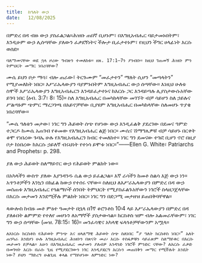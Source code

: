 ```yaml
---
title:  ከዓለት ውኃ
date:   12/08/2025
---
```




በምድረ በዳ ብዙ ውኃ ያስፈልጋል።ሕዝቡ ጠበኛ ቢሆኑም፣ በእግዚአብሔር ባይታመኑበትም፣ እንዲሁም ውኃ ሊሰጣቸው ያለውን ፈቃደኝነትና ችሎታ ቢፈታተኑም፣ የዚህን ችግር ሀላፊነት እርሱ ወሰደ።

`ባለማመናቸው ወደ ኋላ ዞረው ግብጽን ተመለከቱ። ዘጸ. 17:1–7ን ያንብቡ። ከዚህ ገጠመኝ ሕዝቡ ምን ትምህርት መማር ነበረባቸው?`

ሙሴ ይህን ቦታ ማሳ፣ ብሎ ጠራው፤ ትርጉሙም “መፈታተን” ማለት ሲሆን “መጣላትን” የሚያመለክት ነበር። እሥራኤላውያን ባያምኑበትም እግዚአብሔር ውኃ ሰጣቸው። እነዚህ ሁለቱ ስሞች እሥራኤላውያን እግዚአብሔርን እንዳይፈታተኑና ከእርሱ ጋር እንዳይጣሉ ሊያስታውሱአቸው ይገባ ነበር (ዕብ. 3:7፣ 8፣ 15)። ስለ እግዚአብሔር በመካከላቸው መገኘት ብቻ ሳይሆን ስለ ኃይሉና ሥልጣኑም ጭምር ማረጋገጫ በአይኖቻቸው ቢያዩም እግዚአብሔር በመካከላቸው ስለመሆኑ ጥያቄ ነበረባቸው።

“ሙሴ ዓለቱን መታው፣ ነገር ግን ሕይወት ሰጭ የሆነው ውኃ እንዲፈልቅ ያደረገው በደመና ዓምድ ተጋርዶ ከሙሴ አጠገብ የቆመው የእግዚአብሔር ልጅ ነበር። ሙሴና ሽማግሌዎቹ ብቻ ሳይሆኑ በርቀት ቆሞ የነበረው ጉባኤ ሁሉ የእግዚአብሔርን ክብር ተመለከተ። ነገር ግን ደመናው ተገፎ ቢሆን ኖሮ በዚያ ቦታ ከነበረው ከእርሱ ኃይለኛ ብሩህነት የተነሳ ይሞቱ ነበር።”——Ellen G. White፣ Patriarchs and Prophets፣ p. 298.

ያለ ውኃ ሕይወት ስለማይኖር ውኃ የሕይወት ምልክት ነው።

በአካላችን ውስጥ ያለው እያንዳንዱ ሴል ውኃ ይፈልጋል። እኛ ራሳችን ከመቶ ስልሳ እጅ ውኃ ነን። አጥንቶቻችን እንኳን በከፊል ከውኃ የተሰሩ ናቸው። ስለዚህ ለእሥራኤላውያን በምድረ በዳ ውኃ መስጠቱ እግዚአብሔር የጎልማሶች ሰንበት ትምህርት የሚያስፈልጉአቸውን ነገሮች ስላዘጋጀላቸው በእርሱ መታመን እንደሚችሉ ምልክት ነበር። ነገር ግን በድጋሚ መታዘዝ ይጠበቅባቸዋል።

ጳውሎስ ከብዙ መቶ ምዕተ ዓመታት በኋላ በ1ኛ ቆሮንቶስ 10፡4 ላይ እሥራኤላውያን በምድረ በዳ ያለፉበት ልምምድ የተለየ መሆኑን ለአማኞች ያስታውሳል። ክርስቶስ ዝም ብሎ አልመራቸውም፣ ነገር ግን ውኃ ሰጣቸው (መዝ. 78:15፣ 16)። መንፈሳዊና አካላዊ ፍላጎቶቻቸውንም አሟላ።

`ለእነርሱ ክርስቶስ የሕይወት ምንጭ እና ዘላለማዊ ሕይወት ሰጭ ስለነበር “ያ ዓለት ክርስቶስ ነበር።” አለት ጠንካራ እንደሆነ ሁሉ እግዚአብሔር ሕዝቡን በጽናት መራ፡ እርሱ ተስፋዎቹን ሳይፈጽም ስለማይቀር በእርሱ መታመን ይቻላል። አሁን በእግዚአብሔር መታመን ያለብዎ አንዳንድ ነገሮች ምንድር ናቸው? ለእርሱ ፈቃድ በመገዛት እርሱ በራሱ ጊዜ የሚያደርገውን ነገር እንዲያደርግ እርሱን መጠበቅን መማር የሚችሉት እንዴት ነው? ይህን ማድረግ ሁልጊዜ ቀላል የማይሆነው ለምንድር ነው?`